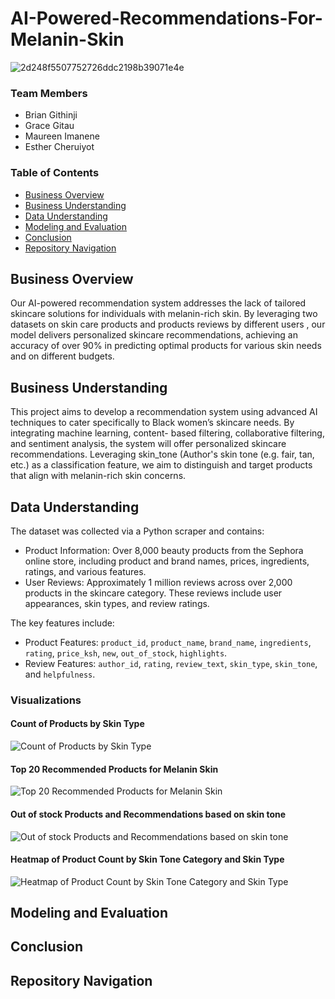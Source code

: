 # AI-Powered-Recommendations-For-Melanin-Skin

![2d248f5507752726ddc2198b39071e4e](https://github.com/user-attachments/assets/9c7a2247-b758-4aee-8bc7-50fa0bf76f2d)

### Team Members
* Brian Githinji
* Grace Gitau
* Maureen Imanene
* Esther Cheruiyot

### Table of Contents

- [Business Overview](#business-overview)
- [Business Understanding](#business-understanding)
- [Data Understanding](#data-understanding)
- [Modeling and Evaluation](#modeling-and-evaluation)
- [Conclusion](#conclusion)
- [Repository Navigation](#repository-navigation)

## Business Overview

Our AI-powered recommendation system addresses the lack of tailored skincare solutions for individuals with melanin-rich skin. By leveraging two datasets on skin care products and products reviews by different users , our model delivers personalized skincare recommendations, achieving an accuracy of over 90% in predicting optimal products for various skin needs and on different budgets.

## Business Understanding

This project aims to develop a recommendation system using advanced AI techniques to cater specifically to Black women’s skincare needs. By integrating machine learning, content- based filtering, collaborative filtering, and sentiment analysis, the system will offer personalized skincare recommendations. Leveraging skin_tone (Author's skin tone (e.g. fair, tan, etc.) as a classification feature, we aim to distinguish and target products that align with melanin-rich skin concerns.

## Data Understanding

The dataset was collected via a Python scraper and contains:
- Product Information: Over 8,000 beauty products from the Sephora online store, including product and brand names, prices, ingredients, ratings, and various features. 
- User Reviews: Approximately 1 million reviews across over 2,000 products in the skincare category. These reviews include user appearances, skin types, and review ratings.

The key features include:
- Product Features: `product_id`, `product_name`, `brand_name`, `ingredients`, `rating`, `price_ksh`, `new`, `out_of_stock`, `highlights`. 
- Review Features: `author_id`, `rating`, `review_text`, `skin_type`, `skin_tone`, and
`helpfulness`.


### Visualizations

#### Count of Products by Skin Type
![Count of Products by Skin Type](images\image1.png)

#### Top 20 Recommended Products for Melanin Skin
![Top 20 Recommended Products for Melanin Skin](images\image2.png)

#### Out of stock Products and Recommendations based on skin tone
![Out of stock Products and Recommendations based on skin tone](images\image3.png)

#### Heatmap of Product Count by Skin Tone Category and Skin Type
![Heatmap of Product Count by Skin Tone Category and Skin Type](images\image4.png)


## Modeling and Evaluation


## Conclusion

## Repository Navigation

